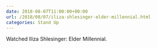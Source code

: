```yaml
---
date: 2018-08-07T11:00:00+00:00
url: /2018/08/07/iliza-shlesinger-elder-millennial.html
categories: Stand Up
---
```

Watched Iliza Shlesinger: Elder Millennial.




